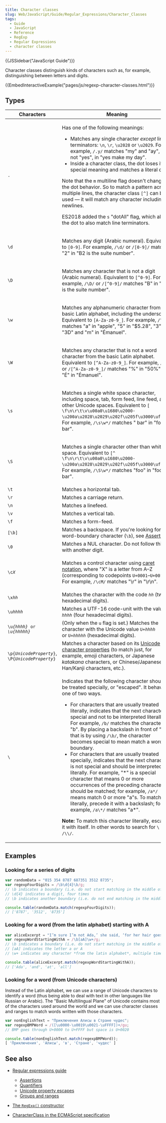 ```yaml
---
title: Character classes
slug: Web/JavaScript/Guide/Regular_Expressions/Character_Classes
tags:
  - Guide
  - JavaScript
  - Reference
  - RegExp
  - Regular Expressions
  - character classes
---
```

{{JSSidebar("JavaScript Guide")}}

Character classes distinguish kinds of characters such as, for example,
distinguishing between letters and digits.

{{EmbedInteractiveExample("pages/js/regexp-character-classes.html")}}

## Types

<table class="standard-table"><thead><tr><th scope="col">Characters</th><th scope="col">Meaning</th></tr></thead><tbody></tbody><tbody><tr><td><code>.</code></td><td><p>Has one of the following meanings:</p><ul><li>Matches any single character <em>except</em> line terminators: <code>\n</code>, <code>\r</code>, <code>\u2028</code> or <code>\u2029</code>. For example, <code>/.y/</code> matches "my" and "ay", but not "yes", in "yes make my day".</li><li>Inside a character class, the dot loses its special meaning and matches a literal dot.</li></ul><p>Note that the <code>m</code> multiline flag doesn't change the dot behavior. So to match a pattern across multiple lines, the character class <code>[^]</code> can be used — it will match any character including newlines.</p><p>ES2018 added the <code>s</code> "dotAll" flag, which allows the dot to also match line terminators.</p></td></tr><tr><td><code>\d</code></td><td><p>Matches any digit (Arabic numeral). Equivalent to <code>[0-9]</code>. For example, <code>/\d/</code> or <code>/[0-9]/</code> matches "2" in "B2 is the suite number".</p></td></tr><tr><td><code>\D</code></td><td><p>Matches any character that is not a digit (Arabic numeral). Equivalent to <code>[^0-9]</code>. For example, <code>/\D/</code> or <code>/[^0-9]/</code> matches "B" in "B2 is the suite number".</p></td></tr><tr><td><code>\w</code></td><td><p>Matches any alphanumeric character from the basic Latin alphabet, including the underscore. Equivalent to <code>[A-Za-z0-9_]</code>. For example, <code>/\w/</code> matches "a" in "apple", "5" in "$5.28", "3" in "3D" and "m" in "Émanuel".</p></td></tr><tr><td><code>\W</code></td><td><p>Matches any character that is not a word character from the basic Latin alphabet. Equivalent to <code>[^A-Za-z0-9_]</code>. For example, <code>/\W/</code> or <code>/[^A-Za-z0-9_]/</code> matches "%" in "50%" and "É" in "Émanuel".</p></td></tr><tr><td><code>\s</code></td><td><p>Matches a single white space character, including space, tab, form feed, line feed, and other Unicode spaces. Equivalent to <code>[ \f\n\r\t\v\u00a0\u1680\u2000-\u200a\u2028\u2029\u202f\u205f\u3000\ufeff]</code>. For example, <code>/\s\w*/</code> matches " bar" in "foo bar".</p></td></tr><tr><td><code>\S</code></td><td><p>Matches a single character other than white space. Equivalent to <code>[^ \f\n\r\t\v\u00a0\u1680\u2000-\u200a\u2028\u2029\u202f\u205f\u3000\ufeff]</code>. For example, <code>/\S\w*/</code> matches "foo" in "foo bar".</p></td></tr><tr><td><code>\t</code></td><td>Matches a horizontal tab.</td></tr><tr><td><code>\r</code></td><td>Matches a carriage return.</td></tr><tr><td><code>\n</code></td><td>Matches a linefeed.</td></tr><tr><td><code>\v</code></td><td>Matches a vertical tab.</td></tr><tr><td><code>\f</code></td><td>Matches a form-feed.</td></tr><tr><td><code>[\b]</code></td><td>Matches a backspace. If you're looking for the word-boundary character (<code>\b</code>), see <a href="/en-US/docs/Web/JavaScript/Guide/Regular_Expressions/Assertions">Assertions</a>.</td></tr><tr><td><code>\0</code></td><td>Matches a NUL character. Do not follow this with another digit.</td></tr><tr><td><code>\c<em>X</em></code></td><td><p>Matches a control character using <a href="https://en.wikipedia.org/wiki/Caret_notation">caret notation</a>, where "X" is a letter from A–Z (corresponding to codepoints <code>U+0001</code><em>–</em><code>U+001F</code>). For example, <code>/\cM/</code> matches "\r" in "\r\n".</p></td></tr><tr><td><code>\x<em>hh</em></code></td><td>Matches the character with the code <code><em>hh</em></code> (two hexadecimal digits).</td></tr><tr><td><code>\u<em>hhhh</em></code></td><td>Matches a UTF-16 code-unit with the value <code><em>hhhh</em></code> (four hexadecimal digits).</td></tr><tr><td><code>\u<em>{hhhh}</em> or <em>\u{hhhhh}</em></code></td><td>(Only when the <code>u</code> flag is set.) Matches the character with the Unicode value <code>U+<em>hhhh</em></code> or <code>U+<em>hhhhh</em></code> (hexadecimal digits).</td></tr><tr><td><code>\p{<em>UnicodeProperty</em>}</code>, <code>\P{<em>UnicodeProperty</em>}</code></td><td>Matches a character based on its <a href="/en-US/docs/Web/JavaScript/Guide/Regular_Expressions/Unicode_Property_Escapes">Unicode character properties</a> (to match just, for example, emoji characters, or Japanese <em>katakana</em> characters, or Chinese/Japanese Han/Kanji characters, etc.).</td></tr><tr><td><code>\</code></td><td><p>Indicates that the following character should be treated specially, or "escaped". It behaves one of two ways.</p><ul><li>For characters that are usually treated literally, indicates that the next character is special and not to be interpreted literally. For example, <code>/b/</code> matches the character "b". By placing a backslash in front of "b", that is by using <code>/\b/</code>, the character becomes special to mean match a word boundary.</li><li>For characters that are usually treated specially, indicates that the next character is not special and should be interpreted literally. For example, "*" is a special character that means 0 or more occurrences of the preceding character should be matched; for example, <code>/a*/</code> means match 0 or more "a"s. To match <code>*</code> literally, precede it with a backslash; for example, <code>/a\*/</code> matches "a*".</li></ul><div class="notecard note"><p><strong>Note:</strong> To match this character literally, escape it with itself. In other words to search for <code>\</code> use <code>/\\/</code>.</p></div></td></tr></tbody></table>

## Examples

### Looking for a series of digits

```js
var randomData = "015 354 8787 687351 3512 8735";
var regexpFourDigits = /\b\d{4}\b/g;
// \b indicates a boundary (i.e. do not start matching in the middle of a word)
// \d{4} indicates a digit, four times
// \b indicates another boundary (i.e. do not end matching in the middle of a word)

console.table(randomData.match(regexpFourDigits));
// ['8787', '3512', '8735']
```

### Looking for a word (from the latin alphabet) starting with A

```js
var aliceExcerpt = "I’m sure I’m not Ada,’ she said, ‘for her hair goes in such long ringlets, and mine doesn’t go in ringlets at all.";
var regexpWordStartingWithA = /\b[aA]\w+/g;
// \b indicates a boundary (i.e. do not start matching in the middle of a word)
// [aA] indicates the letter a or A
// \w+ indicates any character *from the latin alphabet*, multiple times

console.table(aliceExcerpt.match(regexpWordStartingWithA));
// ['Ada', 'and', 'at', 'all']
```

### Looking for a word (from Unicode characters)

Instead of the Latin alphabet, we can use a range of Unicode characters to
identify a word (thus being able to deal with text in other languages like
Russian or Arabic). The "Basic Multilingual Plane" of Unicode contains most of
the characters used around the world and we can use character classes and ranges
to match words written with those characters.

```js
var nonEnglishText = "Приключения Алисы в Стране чудес";
var regexpBMPWord = /([\u0000-\u0019\u0021-\uFFFF])+/gu;
// BMP goes through U+0000 to U+FFFF but space is U+0020

console.table(nonEnglishText.match(regexpBMPWord));
[ 'Приключения', 'Алисы', 'в', 'Стране', 'чудес' ]
```

## See also

- [Regular expressions guide](/en-US/docs/Web/JavaScript/Guide/Regular_Expressions)

  - [Assertions](/en-US/docs/Web/JavaScript/Guide/Regular_Expressions/Assertions)
  - [Quantifiers](/en-US/docs/Web/JavaScript/Guide/Regular_Expressions/Quantifiers)
  - [Unicode property escapes](/en-US/docs/Web/JavaScript/Guide/Regular_Expressions/Unicode_Property_Escapes)
  - [Groups and ranges](/en-US/docs/Web/JavaScript/Guide/Regular_Expressions/Groups_and_Ranges)

- [The `RegExp()` constructor](/en-US/docs/Web/JavaScript/Reference/Global_Objects/RegExp)
- [CharacterClass in the ECMAScript specification](https://tc39.es/ecma262/#sec-characterclass)
